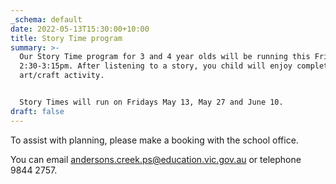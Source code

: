 ```yaml
---
_schema: default
date: 2022-05-13T15:30:00+10:00
title: Story Time program
summary: >-
  Our Story Time program for 3 and 4 year olds will be running this Friday from
  2:30-3:15pm. After listening to a story, you child will enjoy completing a fun
  art/craft activity.


  Story Times will run on Fridays May 13, May 27 and June 10.
draft: false
---
```

To assist with planning, please make a booking with the school office.

You can email [andersons.creek.ps@education.vic.gov.au](mailto:andersons.creek.ps@education.vic.gov.au) or telephone 9844 2757.
